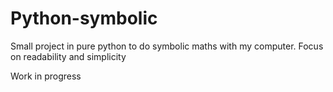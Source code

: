 # Python-symbolic
Small project in pure python to do symbolic maths with my computer. Focus on readability and simplicity  

Work in progress

